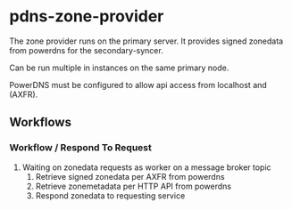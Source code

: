# pdns-zone-provider
The zone provider runs on the primary server. It provides signed zonedata from powerdns for the secondary-syncer.

Can be run multiple in instances on the same primary node.

PowerDNS must be configured to allow api access from localhost and (AXFR).

## Workflows
### Workflow / Respond To Request
1. Waiting on zonedata requests as worker on a message broker topic
    1. Retrieve signed zonedata per AXFR from powerdns
    2. Retrieve zonemetadata per HTTP API from powerdns
    3. Respond zonedata to requesting service
